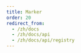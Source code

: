 ```yaml
---
title: Marker
order: 20
redirect_from:
  - /zh/docs
  - /zh/docs/api
  - /zh/docs/api/registry
---
```

